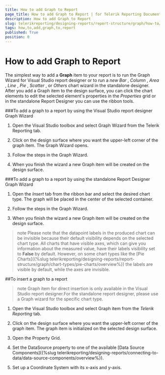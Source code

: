 ```yaml
---
title: How to add Graph to Report
page_title: How to add Graph to Report | for Telerik Reporting Documentation
description: How to add Graph to Report
slug: telerikreporting/designing-reports/report-structure/graph/how-to/how-to-add-graph-to-report
tags: how,to,add,graph,to,report
published: True
position: 0
---
```


# How to add Graph to Report



The simplest way to add a __Graph__  item to your report is to run the Graph Wizard for Visual Studio report designer or to run          a *new Bar* , *Column* , *Area* , *Line* ,          *Pie* , *Scatter* , or *Others*  chart wizard in the standalone designer.          After you add a Graph item to the design surface, you can click the chart elements to edit the selected element's properties in the          *Properties*  grid or in the standalone Report Designer you can use the ribbon tools.               

###To add a graph to a report by using the Visual Studio report designer Graph Wizard

1. Open the Visual Studio toolbox and select Graph Wizard from the Telerik Reporting tab.

1. Click on the design surface where you want the upper-left corner of the graph item.               The Graph Wizard opens.             

1. Follow the steps in the Graph Wizard.

1. When you finish the wizard a new Graph item will be created on the design surface. 

###To add a graph to a report by using the standalone Report Designer Graph Wizard

1. Open the *Insert*  tab from the ribbon bar and select the desired chart type.             The graph will be placed in the center of the selected container.

1. Follow the steps in the Graph Wizard.

1. When you finish the wizard a new Graph item will be created on the design surface. 

>note Please note that the datapoint labels in the produced chart can be invisible because their default visibility depends on the selected chart type.           All charts that have visible axes, which can give you information about the measured value, have their labels visibility set to            __False__  by default. However, on some chart types like the [Pie Charts]({%slug telerikreporting/designing-reports/report-structure/graph/chart-types/pie-charts/overview%})           the labels are visible by default, while the axes are invisible.


##To insert a graph to a report

>note Graph item for direct insertion is only available in the Visual Studio report designer.For the     		standalone report designer, please use a Graph wizard for the specific chart type.


1. Open the Visual Studio toolbox and select Graph item from the *Telerik Reporting*  tab.

1. Click on the design surface where you want the upper-left corner of the graph item.    The graph item is initialized on the selected design surface.

1. Open the Property Grid.

1. Set the DataSource property to one of the available [Data Source Components]({%slug telerikreporting/designing-reports/connecting-to-data/data-source-components/overview%}).

1. Set up a Coordinate System with its x-axis and y-axis.
